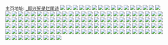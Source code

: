 主页地址: [_即兴誓是烂尾诗](https://weibo.com/u/5671473964) 
![](https://wx4.sinaimg.cn/mw2000/006bOVswly1h9nemqnpoqj30n00o5407.jpg) 
![](https://wx4.sinaimg.cn/mw2000/006bOVswly1h9nemra2uej30n00pzmyt.jpg) 
![](https://wx4.sinaimg.cn/mw2000/006bOVswly1h9hgifzu1ij30mz0z5wjr.jpg) 
![](https://wx4.sinaimg.cn/mw2000/006bOVswly1h990p07fbcj30n01ds1k6.jpg) 
![](https://wx4.sinaimg.cn/mw2000/006bOVswly1h990p2lat3j30n01dsqqq.jpg) 
![](https://wx4.sinaimg.cn/mw2000/006bOVswly1h990oxslpbj30n01dsaw2.jpg) 
![](https://wx4.sinaimg.cn/mw2000/006bOVswly1h94xpj3q0yj30n00c0myy.jpg) 
![](https://wx4.sinaimg.cn/mw2000/006bOVswly1h8tv8khfvoj32b42n67wi.jpg) 
![](https://wx4.sinaimg.cn/mw2000/006bOVswly1h8jzolyyjrj30n00jeach.jpg) 
![](https://wx4.sinaimg.cn/mw2000/006bOVswly1h8jzollw0wj30u0140n2a.jpg) 
![](https://wx4.sinaimg.cn/mw2000/006bOVswly1h8jevi1ov3j30u0140ah4.jpg) 
![](https://wx4.sinaimg.cn/mw2000/006bOVswly1h8jevips5cj30u0140qbs.jpg) 
![](https://wx4.sinaimg.cn/mw2000/006bOVswly1h8havgujptj30z40u0agu.jpg) 
![](https://wx4.sinaimg.cn/mw2000/006bOVswly1h8havgf3etj310l0u0qax.jpg) 
![](https://wx4.sinaimg.cn/mw2000/006bOVswly1h8cyii1qtrj30k013ojvx.jpg) 
![](https://wx4.sinaimg.cn/mw2000/006bOVswly1h8cyihk4t5j30jm138n2g.jpg) 
![](https://wx4.sinaimg.cn/mw2000/006bOVswly1h8cyiibob5j30js13j79j.jpg) 
![](https://wx4.sinaimg.cn/mw2000/006bOVswly1h8ano3wgltj30n00kogob.jpg) 
![](https://wx4.sinaimg.cn/mw2000/006bOVswly1h8anocyiayj30u00sn402.jpg) 
![](https://wx4.sinaimg.cn/mw2000/006bOVswly1h8anme3cfij30u00iudha.jpg) 
![](https://wx4.sinaimg.cn/mw2000/006bOVswly1h8ano08jbgj30n00bowex.jpg) 
![](https://wx4.sinaimg.cn/mw2000/006bOVswly1h8a7s5fdlgj30tl10dq5m.jpg) 
![](https://wx4.sinaimg.cn/mw2000/006bOVswly1h8a7s6375sj31400u0466.jpg) 
![](https://wx4.sinaimg.cn/mw2000/006bOVswly1h88devij8zj30u014013m.jpg) 
![](https://wx4.sinaimg.cn/mw2000/006bOVswly1h88dev6ocej30u0140drn.jpg) 
![](https://wx4.sinaimg.cn/mw2000/006bOVswly1h88devtrv8j30u0140tia.jpg) 
![](https://wx4.sinaimg.cn/mw2000/006bOVswly1h88dewbv3wj30u0140woj.jpg) 
![](https://wx4.sinaimg.cn/mw2000/006bOVswly1h88dewr483j30u0140aoo.jpg) 
![](https://wx4.sinaimg.cn/mw2000/006bOVswly1h886igfjb1j30n00rrtbq.jpg) 
![](https://wx4.sinaimg.cn/mw2000/006bOVswly1h886ih9o99j30u00u0acm.jpg) 
![](https://wx4.sinaimg.cn/mw2000/006bOVswly1h886igqr1oj30n00puwh1.jpg) 
![](https://wx4.sinaimg.cn/mw2000/006bOVswly1h886ig5h4mj30u00q6di0.jpg) 
![](https://wx4.sinaimg.cn/mw2000/006bOVswly1h886ih0xwlj30n00jk0uv.jpg) 
![](https://wx4.sinaimg.cn/mw2000/006bOVswly1h886ihh78uj30go0godh5.jpg) 
![](https://wx4.sinaimg.cn/mw2000/006bOVswly1h87fgtpuzaj30mg0zdwgr.jpg) 
![](https://wx4.sinaimg.cn/mw2000/006bOVswly1h866tth8cej30u012s78i.jpg) 
![](https://wx4.sinaimg.cn/mw2000/006bOVswly1h830pkxk2pj30u011z0zg.jpg) 
![](https://wx4.sinaimg.cn/mw2000/006bOVswly1h830wggpszj30n010tgpn.jpg) 
![](https://wx4.sinaimg.cn/mw2000/006bOVswly1h82mqrvhxaj30u0140akl.jpg) 
![](https://wx4.sinaimg.cn/mw2000/006bOVswly1h82mqs98zuj30u0140792.jpg) 
![](https://wx4.sinaimg.cn/mw2000/006bOVswly1h82mqqj9k0j30n00rygtx.jpg) 
![](https://wx4.sinaimg.cn/mw2000/006bOVswly1h82mqsi35ej30u0140td7.jpg) 
![](https://wx4.sinaimg.cn/mw2000/006bOVswly1h80550vcizj30u00wwdlw.jpg) 
![](https://wx4.sinaimg.cn/mw2000/006bOVswly1h80551a0dwj30u10u0gqg.jpg) 
![](https://wx4.sinaimg.cn/mw2000/006bOVswly1h80551lqmrj30u0140dor.jpg) 
![](https://wx4.sinaimg.cn/mw2000/006bOVswly1h805525h39j30u0140wl9.jpg) 
![](https://wx4.sinaimg.cn/mw2000/006bOVswly1h80552hgjjj30n00ujgql.jpg) 
![](https://wx4.sinaimg.cn/mw2000/006bOVswly1h8055cc5rlj30mq0x5q6l.jpg) 
![](https://wx4.sinaimg.cn/mw2000/006bOVswly1h7uf1aga5vj30qo17ugoh.jpg) 
![](https://wx4.sinaimg.cn/mw2000/006bOVswly1h7uf1atly0j30u01dbguq.jpg) 
![](https://wx4.sinaimg.cn/mw2000/006bOVswly1h7uf1a47twj30ny1d4jv4.jpg) 
![](https://wx4.sinaimg.cn/mw2000/006bOVswly1h7q2dbd7q5j30hx0d675b.jpg) 
![](https://wx4.sinaimg.cn/mw2000/006bOVswly1h7mkbrif2zj30ih0cytaa.jpg) 
![](https://wx4.sinaimg.cn/mw2000/006bOVswly1h7izo82yzcj30u0140jyw.jpg) 
![](https://wx4.sinaimg.cn/mw2000/006bOVswly1h7izo9v321j30vz0u046m.jpg) 
![](https://wx4.sinaimg.cn/mw2000/006bOVswly1h7izo8eblqj31400u07ca.jpg) 
![](https://wx4.sinaimg.cn/mw2000/006bOVswly1h7izo8wsa8j31au0u0dps.jpg) 
![](https://wx4.sinaimg.cn/mw2000/006bOVswly1h7izo98mf4j31400u0n5b.jpg) 
![](https://wx4.sinaimg.cn/mw2000/006bOVswly1h7izo9iuooj30u010xgs7.jpg) 
![](https://wx4.sinaimg.cn/mw2000/006bOVswly1h7izoa87dhj316a0u0k0t.jpg) 
![](https://wx4.sinaimg.cn/mw2000/006bOVswly1h7izpckdb6j30jx11ttbp.jpg) 
![](https://wx4.sinaimg.cn/mw2000/006bOVswly1h7izokp2nqj30n01dstdo.jpg) 
![](https://wx4.sinaimg.cn/mw2000/006bOVswly1h7gaq1mbwvj30n01ds781.jpg) 
![](https://wx4.sinaimg.cn/mw2000/006bOVswly1h7gaq2v85ej30n01ds77n.jpg) 
![](https://wx4.sinaimg.cn/mw2000/006bOVswly1h7gaq36tunj30u0140dl8.jpg) 
![](https://wx4.sinaimg.cn/mw2000/006bOVswly1h7gaq0o69kj30u01gogtg.jpg) 
![](https://wx4.sinaimg.cn/mw2000/006bOVswly1h7gar70i2pj30n00t8t92.jpg) 
![](https://wx4.sinaimg.cn/mw2000/006bOVswly1h7gar7ay5xj31e10u0ab1.jpg) 
![](https://wx4.sinaimg.cn/mw2000/006bOVswly1h7gar84w91j30u0165dld.jpg) 
![](https://wx4.sinaimg.cn/mw2000/006bOVswly1h7gar7p0c3j30n00rqwh1.jpg) 
![](https://wx4.sinaimg.cn/mw2000/006bOVswly1h7garhsmsej31900u0n3w.jpg) 
![](https://wx4.sinaimg.cn/mw2000/006bOVswly1h7cnfgnj3xj30n01dsgqr.jpg) 
![](https://wx4.sinaimg.cn/mw2000/006bOVswly1h775joper8j30u0140thc.jpg) 
![](https://wx4.sinaimg.cn/mw2000/006bOVswly1h76c52xaaxj30n01dsae6.jpg) 
![](https://wx4.sinaimg.cn/mw2000/006bOVswly1h73b67j8r6j30u0140n2w.jpg) 
![](https://wx4.sinaimg.cn/mw2000/006bOVswly1h73b7wymdwj30u00z810f.jpg) 
![](https://wx4.sinaimg.cn/mw2000/006bOVswly1h6z5oz3m3aj30my0ppmyu.jpg) 
![](https://wx4.sinaimg.cn/mw2000/006bOVswly1h6mgvsw7wij30mt06jdg6.jpg) 
![](https://wx4.sinaimg.cn/mw2000/006bOVswly1h6me67gh4kj30jp0uq763.jpg) 
![](https://wx4.sinaimg.cn/mw2000/006bOVswly1h6me4d7xc5j30n01dsdiq.jpg) 
![](https://wx4.sinaimg.cn/mw2000/006bOVswly1h6me5nb02jj30n01ds3z3.jpg) 
![](https://wx4.sinaimg.cn/mw2000/006bOVswly1h6me7vrgxjj30n01dsgnq.jpg) 
![](https://wx4.sinaimg.cn/mw2000/006bOVswly1h6gc53t88pj30me0rwdhu.jpg) 
![](https://wx4.sinaimg.cn/mw2000/006bOVswly1h6fq9wl7r4j30n01dsaeb.jpg) 
![](https://wx4.sinaimg.cn/mw2000/006bOVswly1h6bz4zze0oj30n01dskhq.jpg) 
![](https://wx4.sinaimg.cn/mw2000/006bOVswly1h5fvszurgaj30n01dsx1f.jpg) 
![](https://wx4.sinaimg.cn/mw2000/006bOVswly1h5fvt36hwwj31hc0u0198.jpg) 
![](https://wx4.sinaimg.cn/mw2000/006bOVswly1h5fvuz4zy8j31hc0u0n4e.jpg) 
![](https://wx4.sinaimg.cn/mw2000/006bOVswly1h59y5byqpcj30u01900xt.jpg) 
![](https://wx4.sinaimg.cn/mw2000/006bOVswly1h59y5cf1rjj30u01900xe.jpg) 
![](https://wx4.sinaimg.cn/mw2000/006bOVswly1h3v63t33v4j30nq1fqq9x.jpg) 
![](https://wx4.sinaimg.cn/mw2000/006bOVswly1h3v63xd58hj30u00si492.jpg) 
![](https://wx4.sinaimg.cn/mw2000/006bOVswly1h3v63y1hclj30u00vwgqb.jpg) 
![](https://wx4.sinaimg.cn/mw2000/006bOVswly1h3v63yl8fvj30u01fun0x.jpg) 
![](https://wx4.sinaimg.cn/mw2000/006bOVswly1h3v63yypenj30n20t4dhx.jpg) 
![](https://wx4.sinaimg.cn/mw2000/006bOVswly1h3kus1iy90j31400u0wh2.jpg) 
![](https://wx4.sinaimg.cn/mw2000/006bOVswly1h3kurzckcvj31400u0n05.jpg) 
![](https://wx4.sinaimg.cn/mw2000/006bOVswly1h34qlg6eavj31o01lvb29.jpg) 
![](https://wx4.sinaimg.cn/mw2000/006bOVswly1h2x4xqv8ytj30n00n0tcf.jpg) 
![](https://wx4.sinaimg.cn/mw2000/006bOVswly1h2u9yrwkg5j30u015xk55.jpg) 
![](https://wx4.sinaimg.cn/mw2000/006bOVswly1h2u9yqmxtkj30u0140qeh.jpg) 
![](https://wx4.sinaimg.cn/mw2000/006bOVswly1h2u9yt1r2rj30u01404ba.jpg) 
![](https://wx4.sinaimg.cn/mw2000/006bOVswly1h2u9yuv0wbj30xo0q3wmd.jpg) 
![](https://wx4.sinaimg.cn/mw2000/006bOVswly1h2u9yxou7rj31400u047u.jpg) 
![](https://wx4.sinaimg.cn/mw2000/006bOVswly1h2u9yw8qh3j30u0140wvb.jpg) 
![](https://wx4.sinaimg.cn/mw2000/006bOVswly1h2u9yyt5pqj31400u0naw.jpg) 
![](https://wx4.sinaimg.cn/mw2000/006bOVswly1h2keokjfe9j32c03407wk.jpg) 
![](https://wx4.sinaimg.cn/mw2000/006bOVswly1h2keovolm1j32c03404qs.jpg) 
![](https://wx4.sinaimg.cn/mw2000/006bOVswly1h2keoyifczj30tl1gl481.jpg) 
![](https://wx4.sinaimg.cn/mw2000/006bOVswly1h2keoyuchdj30u01hcwr8.jpg) 
![](https://wx4.sinaimg.cn/mw2000/006bOVswly1h2dlepp8mwj32c0340npg.jpg) 
![](https://wx4.sinaimg.cn/mw2000/006bOVswly1h2dleqbf7mj30u01hckbo.jpg) 
![](https://wx4.sinaimg.cn/mw2000/006bOVswly1h2dleqntqvj314j0yonae.jpg) 
![](https://wx4.sinaimg.cn/mw2000/006bOVswly1h2dlfjc0mnj30u013y7kf.jpg) 
![](https://wx4.sinaimg.cn/mw2000/006bOVswly1h1m1x2fc1vj30n01ds0wq.jpg) 
![](https://wx4.sinaimg.cn/mw2000/006bOVswly1h1m1wyeb15j30n01ds77p.jpg) 
![](https://wx4.sinaimg.cn/mw2000/006bOVswly1gz9hd9zdnaj30jo0m0dic.jpg) 
![](https://wx4.sinaimg.cn/mw2000/006bOVswly1gysckepxf7j30u013on3f.jpg) 
![](https://wx4.sinaimg.cn/mw2000/006bOVswly1gysckg8m30j30u013qq8m.jpg) 
![](https://wx4.sinaimg.cn/mw2000/006bOVswly1gysckgirlyj30u013ngtj.jpg) 
![](https://wx4.sinaimg.cn/mw2000/006bOVswly1gysckh9nxbj30u013pte9.jpg) 
![](https://wx4.sinaimg.cn/mw2000/006bOVswly1gysckhivu0j30u0160n2n.jpg) 
![](https://wx4.sinaimg.cn/mw2000/006bOVswly1gynte5ezyqj30u0140qeb.jpg) 
![](https://wx4.sinaimg.cn/mw2000/006bOVswly1gyeg3q2elvj30i70b4dha.jpg) 
![](https://wx4.sinaimg.cn/mw2000/006bOVswly1gyd84ovau1j3110110dmz.jpg) 
